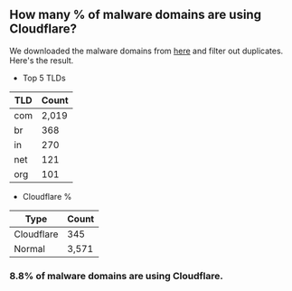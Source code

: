 ## How many % of malware domains are using Cloudflare?


We downloaded the malware domains from [here](https://urlhaus.abuse.ch) and filter out duplicates.
Here's the result.


[//]: # (start replacement)


- Top 5 TLDs

| TLD | Count |
| --- | --- |
| com | 2,019 |
| br | 368 |
| in | 270 |
| net | 121 |
| org | 101 |


- Cloudflare %

| Type | Count |
| --- | --- |
| Cloudflare | 345 |
| Normal | 3,571 |


### 8.8% of malware domains are using Cloudflare.